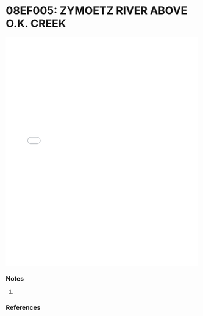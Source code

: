 # 08EF005: ZYMOETZ RIVER ABOVE O.K. CREEK

<iframe src="/distribution_estimation/_static/stations/08EF005_fdc.html" width="100%" height="600" frameborder="0"></iframe>

### Notes
1. 

### References

